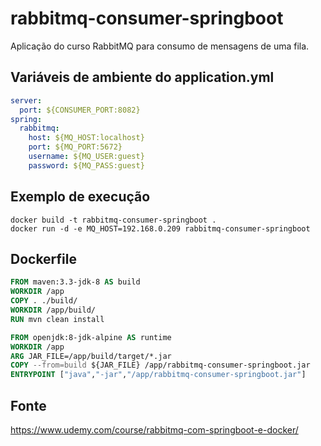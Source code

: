 # rabbitmq-consumer-springboot
Aplicação do curso RabbitMQ para consumo de mensagens de uma fila.

## Variáveis de ambiente do application.yml

```yaml
server:
  port: ${CONSUMER_PORT:8082}
spring:
  rabbitmq:
    host: ${MQ_HOST:localhost}
    port: ${MQ_PORT:5672}
    username: ${MQ_USER:guest}
    password: ${MQ_PASS:guest}
```

## Exemplo de execução

```shell
docker build -t rabbitmq-consumer-springboot .
docker run -d -e MQ_HOST=192.168.0.209 rabbitmq-consumer-springboot
```

## Dockerfile
```dockerfile
FROM maven:3.3-jdk-8 AS build
WORKDIR /app
COPY . ./build/
WORKDIR /app/build/
RUN mvn clean install

FROM openjdk:8-jdk-alpine AS runtime
WORKDIR /app
ARG JAR_FILE=/app/build/target/*.jar
COPY --from=build ${JAR_FILE} /app/rabbitmq-consumer-springboot.jar
ENTRYPOINT ["java","-jar","/app/rabbitmq-consumer-springboot.jar"]
```

## Fonte
https://www.udemy.com/course/rabbitmq-com-springboot-e-docker/
